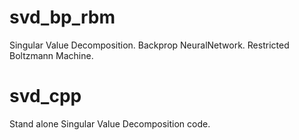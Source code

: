 svd_bp_rbm
=========================
Singular Value Decomposition. Backprop NeuralNetwork. Restricted Boltzmann Machine.


svd_cpp
=========================
Stand alone Singular Value Decomposition code.
